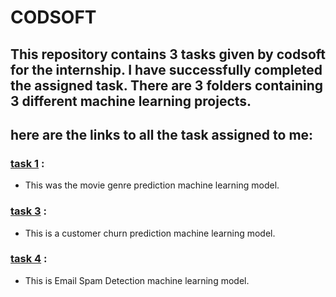 # CODSOFT

This repository contains 3 tasks given by codsoft for the internship. I have successfully completed the assigned task.
There are 3 folders containing 3 different machine learning projects.
---

## here are the links to all the task assigned to me:

### [task 1](https://github.com/vaibhav096/CODSOFT/tree/main/Movie_Genre_Prediction) :
- This was the movie genre prediction machine learning model.

### [task 3](https://github.com/vaibhav096/CODSOFT/tree/main/T_3_Customer_Churn_Prediction) :
- This is a customer churn prediction machine learning model.

### [task 4](https://github.com/vaibhav096/CODSOFT/tree/main/Emai%20Spam%20Detection) :
- This is Email Spam Detection machine learning model.
